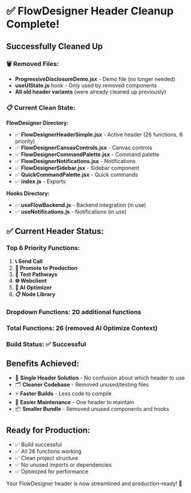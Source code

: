 # ✅ FlowDesigner Header Cleanup Complete!

## Successfully Cleaned Up

### 🗑️ Removed Files:
- **ProgressiveDisclosureDemo.jsx** - Demo file (no longer needed)
- **useUIState.js** hook - Only used by removed components
- **All old header variants** (were already cleaned up previously)

### 📋 Current Clean State:

**FlowDesigner Directory:**
- ✅ **FlowDesignerHeaderSimple.jsx** - Active header (26 functions, 6 priority)
- ✅ **FlowDesignerCanvasControls.jsx** - Canvas controls
- ✅ **FlowDesignerCommandPalette.jsx** - Command palette
- ✅ **FlowDesignerNotifications.jsx** - Notifications
- ✅ **FlowDesignerSidebar.jsx** - Sidebar component
- ✅ **QuickCommandPalette.jsx** - Quick commands
- ✅ **index.js** - Exports

**Hooks Directory:**
- ✅ **useFlowBackend.js** - Backend integration (in use)
- ✅ **useNotifications.js** - Notifications (in use)

## ✅ Current Header Status:

### **Top 6 Priority Functions:**
1. **📞 Send Call**
2. **🚀 Promote to Production** 
3. **🧪 Test Pathways**
4. **🌐 Webclient**
5. **🧠 AI Optimizer**
6. **📋 Node Library**

### **Dropdown Functions:** 20 additional functions
### **Total Functions:** 26 (removed AI Optimize Context)
### **Build Status:** ✅ Successful

## Benefits Achieved:
- 🎯 **Single Header Solution** - No confusion about which header to use
- 🗂️ **Cleaner Codebase** - Removed unused/testing files
- ⚡ **Faster Builds** - Less code to compile
- 🧹 **Easier Maintenance** - One header to maintain
- 📦 **Smaller Bundle** - Removed unused components and hooks

## Ready for Production:
- ✅ Build successful
- ✅ All 26 functions working
- ✅ Clean project structure
- ✅ No unused imports or dependencies
- ✅ Optimized for performance

Your FlowDesigner header is now streamlined and production-ready! 🚀

